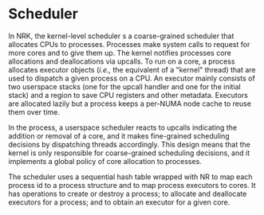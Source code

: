# Scheduler

In NRK, the kernel-level scheduler  s a coarse-grained scheduler that allocates
CPUs to processes. Processes make system calls to request for more cores and to
give them up. The kernel notifies processes core allocations and deallocations
via upcalls. To run on a core, a process allocates executor objects (*i.e.,* the
equivalent of a "kernel" thread) that are used to dispatch a given process on
a CPU. An executor mainly consists of two userspace stacks (one for the upcall
handler and one for the initial stack) and a region to save CPU registers and
other metadata. Executors are allocated lazily but a process keeps a per-NUMA
node cache to reuse them over time.

In the process, a userspace scheduler reacts to upcalls indicating the addition
or removal of a core, and it makes fine-grained scheduling decisions by
dispatching threads accordingly. This design means that the kernel is only
responsible for coarse-grained scheduling decisions, and it implements a global
policy of core allocation to processes.

The scheduler uses a sequential hash table wrapped with NR to map each process
id to a process structure and to map process executors to cores. It has
operations to create or destroy a process; to allocate and deallocate executors
for a process; and to obtain an executor for a given core.
